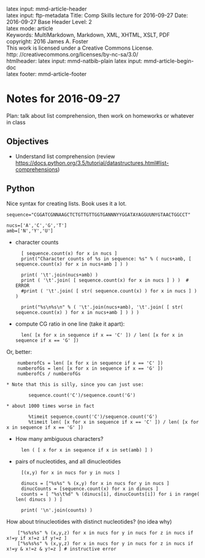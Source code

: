 latex input:	mmd-article-header  
latex input:	ftp-metadata 
Title:	Comp Skills lecture for 2016-09-27
Date:	2016-09-27
Base Header Level:	2  
latex mode:	article  
Keywords:	MultiMarkdown, Markdown, XML, XHTML, XSLT, PDF   
copyright:	2016 James A. Foster  
	This work is licensed under a Creative Commons License.  
	http:	//creativecommons.org/licenses/by-nc-sa/3.0/  
htmlheader:	<script type="text/javascript" src="http://cdn.mathjax.org/mathjax/latest/MathJax.js?config=TeX-AMS-MML_HTMLorMML"></script>
latex input:	mmd-natbib-plain
latex input:	mmd-article-begin-doc  
latex footer:	mmd-article-footer  

# Notes for 2016-09-27 #

Plan: talk about list comprehension, then work on homeworks or whatever in class
## Objectives
* Understand list comprehension (review https://docs.python.org/3.5/tutorial/datastructures.html#list-comprehensions)
## Python ##
Nice syntax for creating lists. Book uses it a lot.

    sequence="CGGATCGNNAAGCTCTGTTGTTGGTGANNNYYGGATAYAGGUUNYGTAACTGGCCT"

    nucs=['A','C','G','T']
    amb=['N','Y','U']

* character counts

		[ sequence.count(x) for x in nucs ]
		print("Character counts of %s in sequence: %s" % ( nucs+amb, [ sequence.count(x) for x in nucs+amb ] ) )

		print( '\t'.join(nucs+amb) )
		print ( '\t'.join( [ sequence.count(x) for x in nucs ] ) )  # ERROR
		#print ( '\t'.join( [ str( sequence.count(x) ) for x in nucs ] ) )

		print("%s\n%s\n" % ( '\t'.join(nucs+amb), '\t'.join( [ str( sequence.count(x) ) for x in nucs+amb ] ) ) )

* compute CG ratio in one line (take it apart):

		len( [x for x in sequence if x == 'C' ]) / len( [x for x in sequence if x == 'G' ])
Or, better:

		numberofCs = len( [x for x in sequence if x == 'C' ])
		numberofGs = len( [x for x in sequence if x == 'G' ])
		numberofCs / numberofGs

	* Note that this is silly, since you can just use:

			sequence.count('C')/sequence.count('G')

	* about 1000 times worse in fact

			%timeit sequence.count('C')/sequence.count('G')
			%timeit len( [x for x in sequence if x == 'C' ]) / len( [x for x in sequence if x == 'G' ])
* How many ambiguous characters?

    	len ( [ x for x in sequence if x in set(amb) ] )

* pairs of nucleotides, and all dinucleotides

		[(x,y) for x in nucs for y in nucs ]
		
		dinucs = ["%s%s" % (x,y) for x in nucs for y in nucs ]
		dinucCounts = [sequence.count(x) for x in dinucs ]
		counts = [ "%s\t%d" % (dinucs[i], dinucCounts[i]) for i in range( len( dinucs ) ) ]
		
		print( '\n'.join(counts) )

How about trinucleotides with distinct nucleotides? (no idea why)

		["%s%s%s" % (x,y,z) for x in nucs for y in nucs for z in nucs if x!=y if x!=z if y!=z ]
		["%s%s%s" % (x,y,z) for x in nucs for y in nucs for z in nucs if x!=y & x!=z & y!=z ] # instructive error